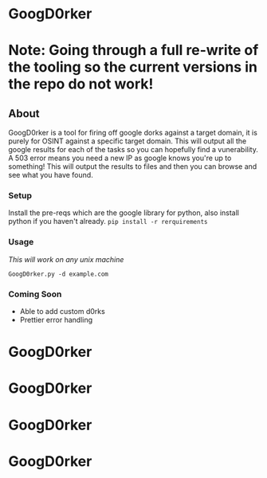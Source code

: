 # GoogD0rker
# Note: Going through a full re-write of the tooling so the current versions in the repo do not work! 

## About
GoogD0rker is a tool for firing off google dorks against a target domain, it is purely for OSINT against a specific target domain. This will output all the google results for each of the tasks so you can hopefully find a vunerability. A 503 error means you need a new IP as google knows you're up to something!  This will output the results to files and then you can browse and see what you have found.

### Setup
Install the pre-reqs which are the google library for python, also install python if you haven't already.
`pip install -r rerquirements`

### Usage

*This will work on any unix machine*

`GoogD0rker.py -d example.com`

### Coming Soon 

- Able to add custom d0rks
- Prettier error handling
# GoogD0rker
# GoogD0rker
# GoogD0rker
# GoogD0rker
